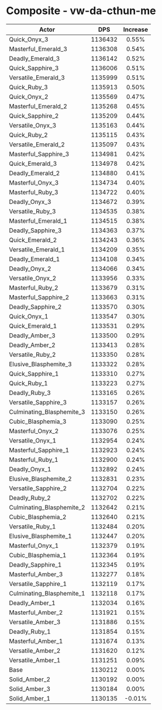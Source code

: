 # Composite - vw-da-cthun-me
| Actor | DPS | Increase |
|---|:---:|:---:|
|Quick_Onyx_3|1136432|0.55%|
|Masterful_Emerald_3|1136308|0.54%|
|Deadly_Emerald_3|1136142|0.52%|
|Quick_Sapphire_3|1136006|0.51%|
|Versatile_Emerald_3|1135999|0.51%|
|Quick_Ruby_3|1135913|0.50%|
|Quick_Onyx_2|1135569|0.47%|
|Masterful_Emerald_2|1135268|0.45%|
|Quick_Sapphire_2|1135209|0.44%|
|Versatile_Onyx_3|1135163|0.44%|
|Quick_Ruby_2|1135115|0.43%|
|Versatile_Emerald_2|1135097|0.43%|
|Masterful_Sapphire_3|1134981|0.42%|
|Quick_Emerald_3|1134978|0.42%|
|Deadly_Emerald_2|1134880|0.41%|
|Masterful_Onyx_3|1134734|0.40%|
|Masterful_Ruby_3|1134722|0.40%|
|Deadly_Onyx_3|1134672|0.39%|
|Versatile_Ruby_3|1134535|0.38%|
|Masterful_Emerald_1|1134515|0.38%|
|Deadly_Sapphire_3|1134363|0.37%|
|Quick_Emerald_2|1134243|0.36%|
|Versatile_Emerald_1|1134209|0.35%|
|Deadly_Emerald_1|1134108|0.34%|
|Deadly_Onyx_2|1134066|0.34%|
|Versatile_Onyx_2|1133956|0.33%|
|Masterful_Ruby_2|1133679|0.31%|
|Masterful_Sapphire_2|1133663|0.31%|
|Deadly_Sapphire_2|1133570|0.30%|
|Quick_Onyx_1|1133547|0.30%|
|Quick_Emerald_1|1133531|0.29%|
|Deadly_Amber_3|1133500|0.29%|
|Deadly_Amber_2|1133413|0.28%|
|Versatile_Ruby_2|1133350|0.28%|
|Elusive_Blasphemite_3|1133322|0.28%|
|Quick_Sapphire_1|1133310|0.27%|
|Quick_Ruby_1|1133223|0.27%|
|Deadly_Ruby_3|1133165|0.26%|
|Versatile_Sapphire_3|1133157|0.26%|
|Culminating_Blasphemite_3|1133150|0.26%|
|Cubic_Blasphemia_3|1133090|0.25%|
|Masterful_Onyx_2|1133076|0.25%|
|Versatile_Onyx_1|1132954|0.24%|
|Masterful_Sapphire_1|1132923|0.24%|
|Masterful_Ruby_1|1132900|0.24%|
|Deadly_Onyx_1|1132892|0.24%|
|Elusive_Blasphemite_2|1132831|0.23%|
|Versatile_Sapphire_2|1132704|0.22%|
|Deadly_Ruby_2|1132702|0.22%|
|Culminating_Blasphemite_2|1132642|0.21%|
|Cubic_Blasphemia_2|1132640|0.21%|
|Versatile_Ruby_1|1132484|0.20%|
|Elusive_Blasphemite_1|1132447|0.20%|
|Masterful_Onyx_1|1132379|0.19%|
|Cubic_Blasphemia_1|1132364|0.19%|
|Deadly_Sapphire_1|1132345|0.19%|
|Masterful_Amber_3|1132277|0.18%|
|Versatile_Sapphire_1|1132119|0.17%|
|Culminating_Blasphemite_1|1132118|0.17%|
|Deadly_Amber_1|1132034|0.16%|
|Masterful_Amber_2|1131921|0.15%|
|Versatile_Amber_3|1131886|0.15%|
|Deadly_Ruby_1|1131854|0.15%|
|Masterful_Amber_1|1131674|0.13%|
|Versatile_Amber_2|1131620|0.12%|
|Versatile_Amber_1|1131251|0.09%|
|Base|1130212|0.00%|
|Solid_Amber_2|1130192|0.00%|
|Solid_Amber_3|1130184|0.00%|
|Solid_Amber_1|1130135|-0.01%|

